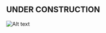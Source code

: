 ## UNDER CONSTRUCTION
![Alt text](https://media1.tenor.com/m/cUDKyJkDr6kAAAAd/iron-man-iron-man-hammer.gif)